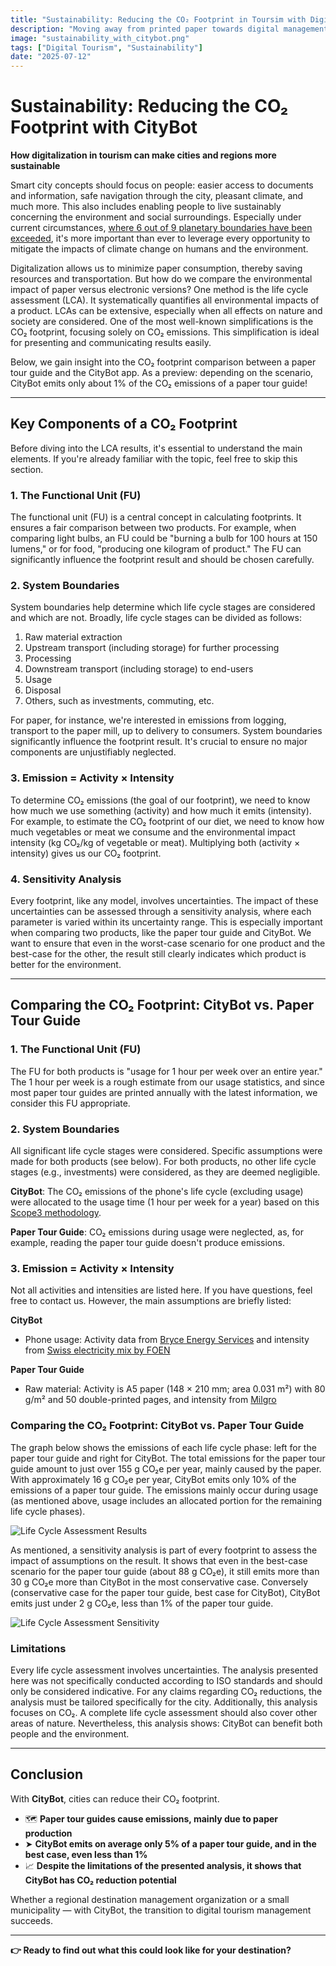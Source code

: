 ```yaml
---
title: "Sustainability: Reducing the CO₂ Footprint in Toursim with Digital Tools"
description: "Moving away from printed paper towards digital management of city information."
image: "sustainability_with_citybot.png"
tags: ["Digital Tourism", "Sustainability"]
date: "2025-07-12"
---
```


# Sustainability: Reducing the CO₂ Footprint with CityBot

**How digitalization in tourism can make cities and regions more sustainable**

Smart city concepts should focus on people: easier access to documents and information, safe navigation through the city, pleasant climate, and much more. This also includes enabling people to live sustainably concerning the environment and social surroundings. Especially under current circumstances, [where 6 out of 9 planetary boundaries have been exceeded](https://www.stockholmresilience.org/research/planetary-boundaries.html), it's more important than ever to leverage every opportunity to mitigate the impacts of climate change on humans and the environment.

Digitalization allows us to minimize paper consumption, thereby saving resources and transportation. But how do we compare the environmental impact of paper versus electronic versions? One method is the life cycle assessment (LCA). It systematically quantifies all environmental impacts of a product. LCAs can be extensive, especially when all effects on nature and society are considered. One of the most well-known simplifications is the CO₂ footprint, focusing solely on CO₂ emissions. This simplification is ideal for presenting and communicating results easily.

Below, we gain insight into the CO₂ footprint comparison between a paper tour guide and the CityBot app. As a preview: depending on the scenario, CityBot emits only about 1% of the CO₂ emissions of a paper tour guide!

---

## Key Components of a CO₂ Footprint

Before diving into the LCA results, it's essential to understand the main elements. If you're already familiar with the topic, feel free to skip this section.

### 1. The Functional Unit (FU)

The functional unit (FU) is a central concept in calculating footprints. It ensures a fair comparison between two products. For example, when comparing light bulbs, an FU could be "burning a bulb for 100 hours at 150 lumens," or for food, "producing one kilogram of product." The FU can significantly influence the footprint result and should be chosen carefully.

### 2. System Boundaries

System boundaries help determine which life cycle stages are considered and which are not. Broadly, life cycle stages can be divided as follows:

1. Raw material extraction
2. Upstream transport (including storage) for further processing
3. Processing
4. Downstream transport (including storage) to end-users
5. Usage
6. Disposal
7. Others, such as investments, commuting, etc.

For paper, for instance, we're interested in emissions from logging, transport to the paper mill, up to delivery to consumers. System boundaries significantly influence the footprint result. It's crucial to ensure no major components are unjustifiably neglected.

### 3. Emission = Activity × Intensity

To determine CO₂ emissions (the goal of our footprint), we need to know how much we use something (activity) and how much it emits (intensity). For example, to estimate the CO₂ footprint of our diet, we need to know how much vegetables or meat we consume and the environmental impact intensity (kg CO₂/kg of vegetable or meat). Multiplying both (activity × intensity) gives us our CO₂ footprint.

### 4. Sensitivity Analysis

Every footprint, like any model, involves uncertainties. The impact of these uncertainties can be assessed through a sensitivity analysis, where each parameter is varied within its uncertainty range. This is especially important when comparing two products, like the paper tour guide and CityBot. We want to ensure that even in the worst-case scenario for one product and the best-case for the other, the result still clearly indicates which product is better for the environment.

---

## Comparing the CO₂ Footprint: CityBot vs. Paper Tour Guide

### 1. The Functional Unit (FU)

The FU for both products is "usage for 1 hour per week over an entire year." The 1 hour per week is a rough estimate from our usage statistics, and since most paper tour guides are printed annually with the latest information, we consider this FU appropriate.

### 2. System Boundaries

All significant life cycle stages were considered. Specific assumptions were made for both products (see below). For both products, no other life cycle stages (e.g., investments) were considered, as they are deemed negligible.

**CityBot**: The CO₂ emissions of the phone's life cycle (excluding usage) were allocated to the usage time (1 hour per week for a year) based on this [Scope3 methodology](https://methodology.scope3.com/consumer_devices).

**Paper Tour Guide**: CO₂ emissions during usage were neglected, as, for example, reading the paper tour guide doesn't produce emissions.

### 3. Emission = Activity × Intensity

Not all activities and intensities are listed here. If you have questions, feel free to contact us. However, the main assumptions are briefly listed:

**CityBot**
- Phone usage: Activity data from [Bryce Energy Services](https://www.bryceenergyservices.com/2024/10/03/the-total-energy-consumption-of-a-mobile-phone/) and intensity from [Swiss electricity mix by FOEN](https://www.bafu.admin.ch/bafu/en/home/topics/climate/faq.html#:~:text=The%20figures%20for%20the%20various,Electricity%20mix:%2015.7%20g%20CO2eq/kWh)

**Paper Tour Guide**
- Raw material: Activity is A5 paper (148 × 210 mm; area 0.031 m²) with 80 g/m² and 50 double-printed pages, and intensity from [Milgro](https://www.milgro.eu/en/blog/co2-impact-of-paper-use-three-strategies-to-reduce-it)

### Comparing the CO₂ Footprint: CityBot vs. Paper Tour Guide

The graph below shows the emissions of each life cycle phase: left for the paper tour guide and right for CityBot. The total emissions for the paper tour guide amount to just over 155 g CO₂e per year, mainly caused by the paper. With approximately 16 g CO₂e per year, CityBot emits only 10% of the emissions of a paper tour guide. The emissions mainly occur during usage (as mentioned above, usage includes an allocated portion for the remaining life cycle phases).

![Life Cycle Assessment Results](/img/lca_result_main.png)

As mentioned, a sensitivity analysis is part of every footprint to assess the impact of assumptions on the result. It shows that even in the best-case scenario for the paper tour guide (about 88 g CO₂e), it still emits more than 30 g CO₂e more than CityBot in the most conservative case. Conversely (conservative case for the paper tour guide, best case for CityBot), CityBot emits just under 2 g CO₂e, less than 1% of the paper tour guide.

![Life Cycle Assessment Sensitivity](/img/lca_result_sensitivity.png)

### Limitations

Every life cycle assessment involves uncertainties. The analysis presented here was not specifically conducted according to ISO standards and should only be considered indicative. For any claims regarding CO₂ reductions, the analysis must be tailored specifically for the city. Additionally, this analysis focuses on CO₂. A complete life cycle assessment should also cover other areas of nature. Nevertheless, this analysis shows: CityBot can benefit both people and the environment.

---

## Conclusion

With **CityBot**, cities can reduce their CO₂ footprint.

- 🗺️ **Paper tour guides cause emissions, mainly due to paper production**
- ➤ **CityBot emits on average only 5% of a paper tour guide, and in the best case, even less than 1%**
- 📈 **Despite the limitations of the presented analysis, it shows that CityBot has CO₂ reduction potential**

Whether a regional destination management organization or a small municipality — with CityBot, the transition to digital tourism management succeeds.

---

**👉 Ready to find out what this could look like for your destination?**